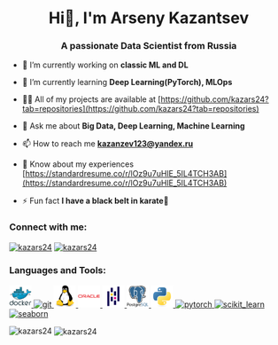 <h1 align="center">Hi👋, I'm Arseny Kazantsev</h1>
<h3 align="center">A passionate Data Scientist from Russia</h3>

- 🔭 I’m currently working on **classic ML and DL**

- 🌱 I’m currently learning **Deep Learning(PyTorch), MLOps**

- 👨‍💻 All of my projects are available at [https://github.com/kazars24?tab=repositories](https://github.com/kazars24?tab=repositories)

- 💬 Ask me about **Big Data, Deep Learning, Machine Learning**

- 📫 How to reach me **kazanzev123@yandex.ru**

- 📄 Know about my experiences [https://standardresume.co/r/lOz9u7uHlE_5IL4TCH3AB](https://standardresume.co/r/lOz9u7uHlE_5IL4TCH3AB)

- ⚡ Fun fact **I have a black belt in karate🥋**

<h3 align="left">Connect with me:</h3>
<p align="left">
<a href="https://linkedin.com/in/kazars24" target="blank"><img align="center" src="https://raw.githubusercontent.com/rahuldkjain/github-profile-readme-generator/master/src/images/icons/Social/linked-in-alt.svg" alt="kazars24" height="30" width="40" /></a>
<a href="https://instagram.com/kazars24" target="blank"><img align="center" src="https://raw.githubusercontent.com/rahuldkjain/github-profile-readme-generator/master/src/images/icons/Social/instagram.svg" alt="kazars24" height="30" width="40" /></a>
</p>

<h3 align="left">Languages and Tools:</h3>
<p align="left"> <a href="https://www.docker.com/" target="_blank" rel="noreferrer"> <img src="https://raw.githubusercontent.com/devicons/devicon/master/icons/docker/docker-original-wordmark.svg" alt="docker" width="40" height="40"/> </a> <a href="https://git-scm.com/" target="_blank" rel="noreferrer"> <img src="https://www.vectorlogo.zone/logos/git-scm/git-scm-icon.svg" alt="git" width="40" height="40"/> </a> <a href="https://www.linux.org/" target="_blank" rel="noreferrer"> <img src="https://raw.githubusercontent.com/devicons/devicon/master/icons/linux/linux-original.svg" alt="linux" width="40" height="40"/> </a> <a href="https://www.oracle.com/" target="_blank" rel="noreferrer"> <img src="https://raw.githubusercontent.com/devicons/devicon/master/icons/oracle/oracle-original.svg" alt="oracle" width="40" height="40"/> </a> <a href="https://pandas.pydata.org/" target="_blank" rel="noreferrer"> <img src="https://raw.githubusercontent.com/devicons/devicon/2ae2a900d2f041da66e950e4d48052658d850630/icons/pandas/pandas-original.svg" alt="pandas" width="40" height="40"/> </a> <a href="https://www.postgresql.org" target="_blank" rel="noreferrer"> <img src="https://raw.githubusercontent.com/devicons/devicon/master/icons/postgresql/postgresql-original-wordmark.svg" alt="postgresql" width="40" height="40"/> </a> <a href="https://www.python.org" target="_blank" rel="noreferrer"> <img src="https://raw.githubusercontent.com/devicons/devicon/master/icons/python/python-original.svg" alt="python" width="40" height="40"/> </a> <a href="https://pytorch.org/" target="_blank" rel="noreferrer"> <img src="https://www.vectorlogo.zone/logos/pytorch/pytorch-icon.svg" alt="pytorch" width="40" height="40"/> </a> <a href="https://scikit-learn.org/" target="_blank" rel="noreferrer"> <img src="https://upload.wikimedia.org/wikipedia/commons/0/05/Scikit_learn_logo_small.svg" alt="scikit_learn" width="40" height="40"/> </a> <a href="https://seaborn.pydata.org/" target="_blank" rel="noreferrer"> <img src="https://seaborn.pydata.org/_images/logo-mark-lightbg.svg" alt="seaborn" width="40" height="40"/> </a> </p>

<p><img align="left" src="https://github-readme-stats.vercel.app/api/top-langs?username=kazars24&show_icons=true&locale=en&layout=compact" alt="kazars24" /></p>

<p>&nbsp;<img align="center" src="https://github-readme-stats.vercel.app/api?username=kazars24&show_icons=true&locale=en" alt="kazars24" /></p>
